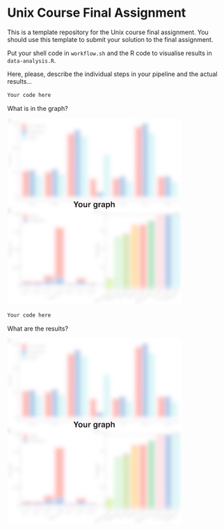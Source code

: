 # Unix Course Final Assignment
This is a template repository for the Unix course final assignment. You should use this template to submit your solution to the final assignment.

Put your shell code in `workflow.sh` and the R code to visualise results in `data-analysis.R`.

Here, please, describe the individual steps in your pipeline and the actual results...

```bash
Your code here
```

What is in the graph?

![Your Graph](results/your-graph.jpeg)

```bash
Your code here
```

What are the results?

![Your Graph](results/your-graph.jpeg)
